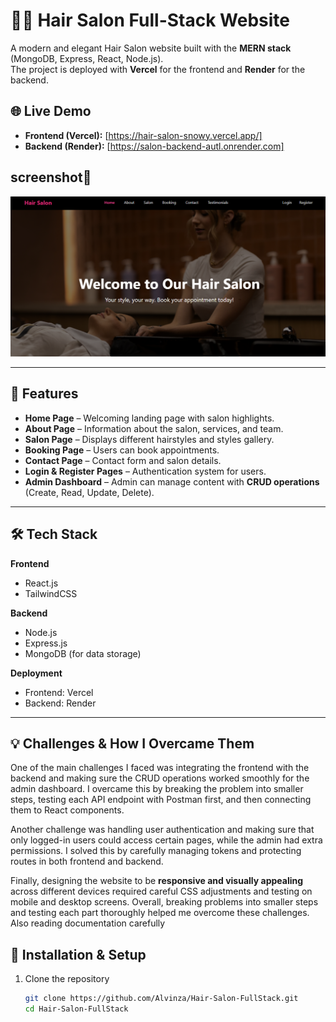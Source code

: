 # 💇‍♀️ Hair Salon Full-Stack Website  

A modern and elegant Hair Salon website built with the **MERN stack** (MongoDB, Express, React, Node.js).  
The project is deployed with **Vercel** for the frontend and **Render** for the backend.  

## 🌐 Live Demo  
- **Frontend (Vercel):** [https://hair-salon-snowy.vercel.app/]  
- **Backend (Render):** [https://salon-backend-autl.onrender.com]
## screenshot📸
![Project Screenshot](./frontend/src/assets/screenshot.png)

---

## 📖 Features  
- **Home Page** – Welcoming landing page with salon highlights.  
- **About Page** – Information about the salon, services, and team.  
- **Salon Page** – Displays different hairstyles and styles gallery.  
- **Booking Page** – Users can book appointments.  
- **Contact Page** – Contact form and salon details.  
- **Login & Register Pages** – Authentication system for users.  
- **Admin Dashboard** – Admin can manage content with **CRUD operations** (Create, Read, Update, Delete).  

---

## 🛠️ Tech Stack  
**Frontend**  
- React.js  
- TailwindCSS   

**Backend**  
- Node.js  
- Express.js  
- MongoDB (for data storage)  

**Deployment**  
- Frontend: Vercel  
- Backend: Render  

---
## 💡 Challenges & How I Overcame Them  

One of the main challenges I faced was integrating the frontend with the backend and making sure the CRUD operations worked smoothly for the admin dashboard. I overcame this by breaking the problem into smaller steps, testing each API endpoint with Postman first, and then connecting them to React components.  

Another challenge was handling user authentication and making sure that only logged-in users could access certain pages, while the admin had extra permissions. I solved this by carefully managing tokens and protecting routes in both frontend and backend.  
 

Finally, designing the website to be **responsive and visually appealing** across different devices required careful CSS adjustments and testing on mobile and desktop screens. Overall, breaking problems into smaller steps and testing each part thoroughly helped me overcome these challenges. Also reading documentation carefully



## 📌 Installation & Setup  

1. Clone the repository  
   ```bash
   git clone https://github.com/Alvinza/Hair-Salon-FullStack.git
   cd Hair-Salon-FullStack
